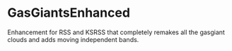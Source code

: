 # GasGiantsEnhanced
Enhancement for RSS and KSRSS that completely remakes all the gasgiant clouds and adds moving independent bands.
